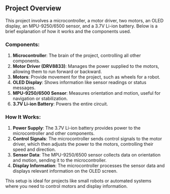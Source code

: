 ## Project Overview

This project involves a microcontroller, a motor driver, two motors, an OLED display, an MPU-9250/6500 sensor, and a 3.7V Li-ion battery. Below is a brief explanation of how it works and the components used.

### Components:
1. **Microcontroller**: The brain of the project, controlling all other components.
2. **Motor Driver (DRV8833)**: Manages the power supplied to the motors, allowing them to run forward or backward.
3. **Motors**: Provide movement for the project, such as wheels for a robot.
4. **OLED Display**: Shows information like sensor readings or status messages.
5. **MPU-9250/6500 Sensor**: Measures orientation and motion, useful for navigation or stabilization.
6. **3.7V Li-ion Battery**: Powers the entire circuit.

### How It Works:
1. **Power Supply**: The 3.7V Li-ion battery provides power to the microcontroller and other components.
2. **Control Signals**: The microcontroller sends control signals to the motor driver, which then adjusts the power to the motors, controlling their speed and direction.
3. **Sensor Data**: The MPU-9250/6500 sensor collects data on orientation and motion, sending it to the microcontroller.
4. **Display Information**: The microcontroller processes the sensor data and displays relevant information on the OLED screen.

This setup is ideal for projects like small robots or automated systems where you need to control motors and display information.
